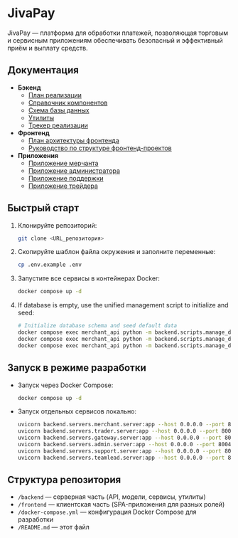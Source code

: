 # JivaPay

JivaPay — платформа для обработки платежей, позволяющая торговым и сервисным приложениям обеспечивать безопасный и эффективный приём и выплату средств.

## Документация

- **Бэкенд**
  - [План реализации](backend/README_IMPLEMENTATION_PLAN.md)
  - [Справочник компонентов](backend/README_COMPONENTS.md)
  - [Схема базы данных](backend/README_DB.md)
  - [Утилиты](backend/README_UTILITIES.md)
  - [Трекер реализации](backend/IMPLEMENTATION_TRACKER.md)
- **Фронтенд**
  - [План архитектуры фронтенда](frontend/README_ARCHITECTURE_PLAN.md)
  - [Руководство по структуре фронтенд-проектов](frontend_structure_guide.md)
- **Приложения**
  - [Приложение мерчанта](frontend/merchant_app/README.md)
  - [Приложение администратора](frontend/admin_app/README.md)
  - [Приложение поддержки](frontend/support_app/README.md)
  - [Приложение трейдера](frontend/trader_app/README.md)

## Быстрый старт

1. Клонируйте репозиторий:
   ```bash
   git clone <URL_репозитория>
   ```
2. Скопируйте шаблон файла окружения и заполните переменные:
   ```bash
   cp .env.example .env
   ```
3. Запустите все сервисы в контейнерах Docker:
   ```bash
   docker compose up -d
   ```
4. If database is empty, use the unified management script to initialize and seed:
   ```bash
   # Initialize database schema and seed default data
   docker compose exec merchant_api python -m backend.scripts.manage_db init
   docker compose exec merchant_api python -m backend.scripts.manage_db seed-config
   docker compose exec merchant_api python -m backend.scripts.manage_db seed-data
   ```

## Запуск в режиме разработки

- Запуск через Docker Compose:
  ```bash
  docker compose up -d
  ```
- Запуск отдельных сервисов локально:
  ```bash
  uvicorn backend.servers.merchant.server:app --host 0.0.0.0 --port 8001 --reload
  uvicorn backend.servers.trader.server:app --host 0.0.0.0 --port 8002 --reload
  uvicorn backend.servers.gateway.server:app --host 0.0.0.0 --port 8003 --reload
  uvicorn backend.servers.admin.server:app --host 0.0.0.0 --port 8004 --reload
  uvicorn backend.servers.support.server:app --host 0.0.0.0 --port 8005 --reload
  uvicorn backend.servers.teamlead.server:app --host 0.0.0.0 --port 8006 --reload
  ```

## Структура репозитория

- `/backend` — серверная часть (API, модели, сервисы, утилиты)
- `/frontend` — клиентская часть (SPA-приложения для разных ролей)
- `/docker-compose.yml` — конфигурация Docker Compose для разработки
- `/README.md` — этот файл